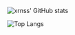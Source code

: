 ![xrnss' GitHub stats](https://github-readme-stats.vercel.app/api?username=xrnss&show_icons=true&theme=dark)

![Top Langs](https://github-readme-stats.vercel.app/api/top-langs/?username=xrnss&layout=compact&theme=dark)
